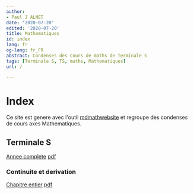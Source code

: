 ```yaml
---
author:
- Paul J ALNET
date: '2020-07-20'
edited: '2020-07-20'
title: Mathematiques
id: index
lang: fr
og-lang: fr_FR
abstract: Condenses des cours de maths de Terminale S
tags: [Terminale S, TS, maths, Mathematiques]
url: /

---
```


# Index
Ce site est genere avec l'outil [mdmathwebsite](https://github.com/Paulao17/mdmathwebsite) et regroupe des condenses de cours axes Mathematiques.

## Terminale S
[Annee complete](TS/termS.html) [pdf](TS/termS.pdf)

### Continuite et derivation
[Chapitre entier](TS/continuite-derivation/continuite-derivation.html) [pdf](TS/continuite-derivation/continuite-derivation.pdf)
